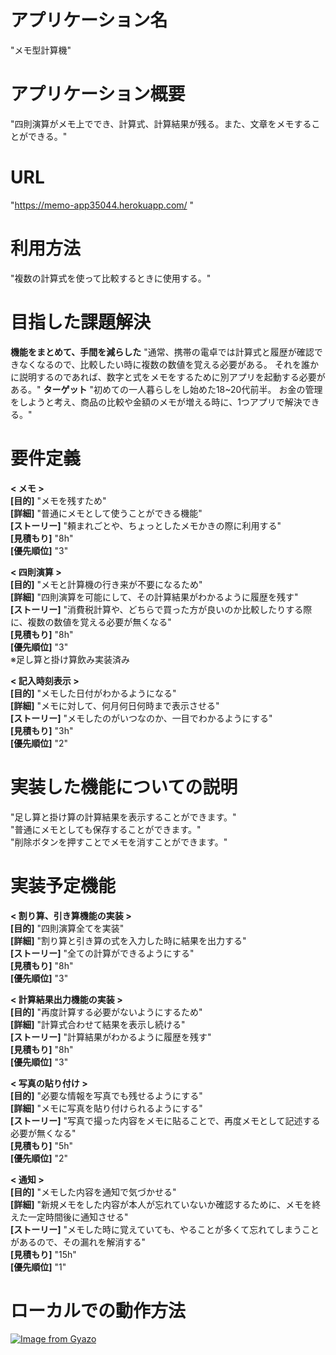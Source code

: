 # アプリケーション名
"メモ型計算機"

# アプリケーション概要
 "四則演算がメモ上ででき、計算式、計算結果が残る。また、文章をメモすることができる。"

# URL
 "https://memo-app35044.herokuapp.com/ "

# 利用方法
 "複数の計算式を使って比較するときに使用する。"

# 目指した課題解決
 **機能をまとめて、手間を減らした**
 "通常、携帯の電卓では計算式と履歴が確認できなくなるので、比較したい時に複数の数値を覚える必要がある。  それを誰かに説明するのであれば、数字と式をメモをするために別アプリを起動する必要がある。"
 **ターゲット**
 "初めての一人暮らしをし始めた18~20代前半。  お金の管理をしようと考え、商品の比較や金額のメモが増える時に、1つアプリで解決できる。"

 # 要件定義
  **< メモ >**  
  **[目的]** "メモを残すため"  
  **[詳細]** "普通にメモとして使うことができる機能"  
  **[ストーリー]** "頼まれごとや、ちょっとしたメモかきの際に利用する"  
  **[見積もり]** "8h"  
  **[優先順位]** "3"

  **< 四則演算 >**  
  **[目的]** "メモと計算機の行き来が不要になるため"  
  **[詳細]** "四則演算を可能にして、その計算結果がわかるように履歴を残す"  
  **[ストーリー]** "消費税計算や、どちらで買った方が良いのか比較したりする際に、複数の数値を覚える必要が無くなる"  
  **[見積もり]** "8h"  
  **[優先順位]** "3"  
  ※足し算と掛け算飲み実装済み

  **< 記入時刻表示 >**  
  **[目的]** "メモした日付がわかるようになる"  
  **[詳細]** "メモに対して、何月何日何時まで表示させる"  
  **[ストーリー]** "メモしたのがいつなのか、一目でわかるようにする"  
  **[見積もり]** "3h"  
  **[優先順位]** "2"

# 実装した機能についての説明
 "足し算と掛け算の計算結果を表示することができます。"  
 "普通にメモとしても保存することができます。"  
 "削除ボタンを押すことでメモを消すことができます。"  

# 実装予定機能
**< 割り算、引き算機能の実装 >**  
  **[目的]** "四則演算全てを実装"  
  **[詳細]** "割り算と引き算の式を入力した時に結果を出力する"  
  **[ストーリー]** "全ての計算ができるようにする"  
  **[見積もり]** "8h"  
  **[優先順位]** "3"  

  **< 計算結果出力機能の実装 >**  
  **[目的]** "再度計算する必要がないようにするため"  
  **[詳細]** "計算式合わせて結果を表示し続ける"  
  **[ストーリー]** "計算結果がわかるように履歴を残す"  
  **[見積もり]** "8h"  
  **[優先順位]** "3"  

 **< 写真の貼り付け >**  
  **[目的]** "必要な情報を写真でも残せるようにする"  
  **[詳細]** "メモに写真を貼り付けられるようにする"  
  **[ストーリー]** "写真で撮った内容をメモに貼ることで、再度メモとして記述する必要が無くなる"  
  **[見積もり]** "5h"  
  **[優先順位]** "2"

  **< 通知 >**  
  **[目的]** "メモした内容を通知で気づかせる"  
  **[詳細]** "新規メモをした内容が本人が忘れていないか確認するために、メモを終えた一定時間後に通知させる"  
  **[ストーリー]** "メモした時に覚えていても、やることが多くて忘れてしまうことがあるので、その漏れを解消する"  
  **[見積もり]** "15h"  
  **[優先順位]** "1"  
  

# ローカルでの動作方法
[![Image from Gyazo](https://i.gyazo.com/931f5176a8a96f41fc98a1618d393558.gif)](https://gyazo.com/931f5176a8a96f41fc98a1618d393558)